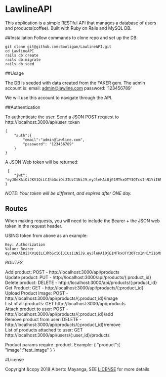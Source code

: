 # LawlineAPI

This application is a simple RESTful API that manages a database of users and products(coffee). Built with Ruby on Rails and MySQL DB.

##Installation
Follow commands to clone repo and set up the DB.

```
git clone git@github.com:Booligan/LawlineAPI.git
cd LawlineAPI
rails db:create 
rails db:migrate
rails db:seed
```
##Usage

The DB is seeded with data created from the FAKER gem. The admin account is: 
email: admin@lawline.com
password: '123456789'

We will use this account to navigate through the API.

##Authentication

To authenticate the user. Send a JSON POST request to http://localhost:3000/api/user_token
```
{
	"auth":{
		"email":"admin@lawline.com",
		"password": "123456789"
	}
}
```

 A JSON Web token will be returned: 
```
 {
    "jwt": "eyJ0eXAiOiJKV1QiLCJhbGciOiJIUzI1NiJ9.eyJleHAiOjE1MTkxOTY3OTcsInN1YiI6MX0.gWRuJtSG6lRkNI_BcVMrLI5JIFvt2nfixSNuu4NiWyw"
} 
```

*NOTE: Your token will be different, and expires after ONE day.*

## Routes

When making requests, you will need to include the Bearer + the JSON web token in the request header.

USING token from above as an example:

```
Key: Authorization
Value: Bearer eyJ0eXAiOiJKV1QiLCJhbGciOiJIUzI1NiJ9.eyJleHAiOjE1MTkxOTY3OTcsInN1YiI6MX0.gWRuJtSG6lRkNI_BcVMrLI5JIFvt2nfixSNuu4NiWyw
```
_ROUTES_

Add product: POST - http://localhost:3000/api/products<br />
Update product: PUT - http://localhost:3000/api/products/{:product_id}<br />
Delete product: DELETE - http://localhost:3000/api/products/{:product_id}<br />
Get Product: GET - http://localhost:3000/api/products/{:product_id}<br />
Upload Product Image: POST - http://localhost:3000/api/products/{:product_id}/image<br />
List of all products: GET http://localhost:3000/api/products<br />
Attach product to user: POST - http://localhost:3000/api/products/{:product_id}/add<br />
Remove product from user: DELETE - http://localhost:3000/api/products/{:product_id}/remove<br />
List of products attached to user: GET http://localhost:3000/api/users/{:user_id}/products<br />

Product params require :product. Example:
{
	"product":{
		"image":"test_image"
	}
}

#License

Copyright &copy 2018 Alberto Mayanga, SEE [LICENSE](http://https://github.com/Booligan/LawlineAPI/blob/master/LICENSE.md) for more details.

